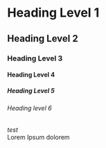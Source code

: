 # Heading Level **1**

## Heading Level 2

### Heading Level 3

#### Heading Level 4

##### Heading Level 5

###### Heading level 6

*test*  
Lorem Ipsum dolorem